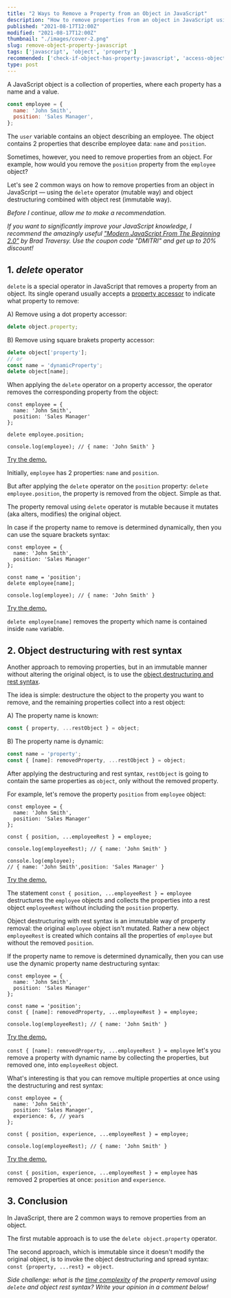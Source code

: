 ```yaml
---
title: "2 Ways to Remove a Property from an Object in JavaScript"
description: "How to remove properties from an object in JavaScript using the delete operator or object destructuring with rest syntax."
published: "2021-08-17T12:00Z"
modified: "2021-08-17T12:00Z"
thumbnail: "./images/cover-2.png"
slug: remove-object-property-javascript
tags: ['javascript', 'object', 'property']
recommended: ['check-if-object-has-property-javascript', 'access-object-properties-javascript']
type: post
---
```


A JavaScript object is a collection of properties, where each property has a name and a value.  

```javascript
const employee = {
  name: 'John Smith',
  position: 'Sales Manager',
};
```

The `user` variable contains an object describing an employee. The object contains 2 properties that
describe employee data: `name` and `position`.  

Sometimes, however, you need to remove properties from an object. For example, how would you remove the `position` property from the
`employee` object?  

Let's see 2 common ways on how to remove properties from an object in JavaScript &mdash; using the `delete` operator (mutable way) and object destructuring combined with object rest (immutable way).  

*Before I continue, allow me to make a recommendation.* 

*If you want to significantly improve your JavaScript knowledge, I recommend the amazingly useful ["Modern JavaScript From The Beginning 2.0"](https://www.traversymedia.com/a/2147528886/FqXWyazh) by Brad Traversy. Use the coupon code "DMITRI" and get up to 20% discount!*

## 1. *delete* operator

`delete` is a special operator in JavaScript that removes a property from an object. Its single operand usually accepts a [property accessor](https://developer.mozilla.org/en-US/docs/Web/JavaScript/Reference/Operators/Property_accessors) to indicate what property to remove:

A) Remove using a dot property accessor:
```javascript
delete object.property;
```

B) Remove using square brakets property accessor:
```javascript
delete object['property'];
// or
const name = 'dynamicProperty';
delete object[name];
```

When applying the `delete` operator on a property accessor, the operator removes the corresponding property from the object:

```javascript{5}
const employee = {
  name: 'John Smith',
  position: 'Sales Manager'
};

delete employee.position;

console.log(employee); // { name: 'John Smith' }
```

[Try the demo.](https://codesandbox.io/s/delete-cop3o?file=/src/index.js)

Initially, `employee` has 2 properties: `name` and `position`. 

But after applying the `delete` operator on the `position` property: `delete employee.position`, the property is removed from the object. Simple as that.  

The property removal using `delete` operator is mutable because it mutates (aka alters, modifies) the original object. 

In case if the property name to remove is determined dynamically, then you can use the square brackets syntax:

```javascript{6}
const employee = {
  name: 'John Smith',
  position: 'Sales Manager'
};

const name = 'position';
delete employee[name];

console.log(employee); // { name: 'John Smith' }
```

[Try the demo.](https://codesandbox.io/s/delete-dynamic-9k03s?file=/src/index.js)

`delete employee[name]` removes the property which name is contained inside `name` variable.  

## 2. Object destructuring with rest syntax

Another approach to removing properties, but in an immutable manner without altering the original object, is to use the [object destructuring and rest syntax](/javascript-object-destructuring/#8-rest-object-after-destructuring).  

The idea is simple: destructure the object to the property you want to remove, and the remaining properties collect into a rest object:

A) The property name is known:
```javascript
const { property, ...restObject } = object;
```

B) The property name is dynamic:
```javascript
const name = 'property';
const { [name]: removedProperty, ...restObject } = object;
```

After applying the destructuring and rest syntax, `restObject` is going to contain the same properties as `object`, only without the removed property.  

For example, let's remove the property `position` from `employee` object:

```javascript{5}
const employee = {
  name: 'John Smith',
  position: 'Sales Manager'
};

const { position, ...employeeRest } = employee;

console.log(employeeRest); // { name: 'John Smith' }

console.log(employee); 
// { name: 'John Smith',position: 'Sales Manager' }
```

[Try the demo.](https://codesandbox.io/s/destructuring-rest-uh68c?file=/src/index.js)

The statement `const { position, ...employeeRest } = employee` destructures the `employee` objects and collects the properties into a rest object `employeeRest` without including the `position` property. 

Object destructuring with rest syntax is an immutable way of property removal: the original `employee` object isn't mutated. Rather a new object `employeeRest` is created which contains all the properties of `employee` but without the removed `position`.  

If the property name to remove is determined dynamically, then you can use use the dynamic property name destructuring syntax:

```javascript{6}
const employee = {
  name: 'John Smith',
  position: 'Sales Manager'
};

const name = 'position';
const { [name]: removedProperty, ...employeeRest } = employee;

console.log(employeeRest); // { name: 'John Smith' }
```

[Try the demo.](https://codesandbox.io/s/destructuring-rest-dynamic-m4jgf)

`const { [name]: removedProperty, ...employeeRest } = employee` let's you remove a property with dynamic name by collecting the properties, but removed one, into `employeeRest` object.  

What's interesting is that you can remove multiple properties at once using the destructuring and rest syntax:

```javascript{6}
const employee = {
  name: 'John Smith',
  position: 'Sales Manager',
  experience: 6, // years
};

const { position, experience, ...employeeRest } = employee;

console.log(employeeRest); // { name: 'John Smith' }
```

[Try the demo.](https://codesandbox.io/s/destructuring-rest-multiple-i73ki?file=/src/index.js)

`const { position, experience, ...employeeRest } = employee` has removed 2 properties at once: `position` and `experience`.  

## 3. Conclusion

In JavaScript, there are 2 common ways to remove properties from an object.  

The first mutable approach is to use the `delete object.property` operator.  

The second approach, which is immutable since it doesn't modify the original object, is to invoke the object destructuring and spread syntax:  `const {property, ...rest} = object`.  

*Side challenge: what is the [time complexity](https://en.wikipedia.org/wiki/Time_complexity) of the property removal using `delete` and object rest syntax? Write your opinion in a comment below!*